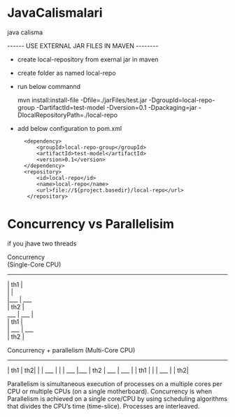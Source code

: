 # JavaCalismalari
java calisma


------ USE EXTERNAL JAR FILES IN MAVEN --------
- create local-repository from exernal jar in maven
- create folder as named local-repo
- run below commannd
	
	mvn install:install-file -Dfile=./jarFiles/test.jar -DgroupId=local-repo-group -DartifactId=test-model -Dversion=0.1 -Dpackaging=jar -DlocalRepositoryPath=./local-repo


- add below configuration to pom.xml

      
		<dependency>
			<groupId>local-repo-group</groupId>
			<artifactId>test-model</artifactId>
			<version>0.1</version>
		</dependency>
		<repository>
			<id>local-repo</id>
			<name>local-repo</name>
			<url>file://${project.basedir}/local-repo</url>
		 </repository>


# Concurrency vs Parallelisim

if you jhave two threads 

Concurrency                
(Single-Core CPU)           
 ___                         
| th1 |                       
|     |                       
|___  | ___                    
      | th2 |                   
 ___  | ___ |                   
| th1 |                       
| ___ | ___                    
      | th2 |
    
 Concurrency + parallelism
(Multi-Core CPU)
 ___  ___
| th1 | th2|
|     | ___ |
|     | ___
|___  | th2 |
 ___  | ___ |
| th1 |
|     | ___
|     | th2|


    
Parallelism is simultaneous execution of processes on a multiple cores per CPU or multiple CPUs (on a single motherboard).
Concurrency is when Parallelism is achieved on a single core/CPU by using scheduling algorithms that divides the CPU’s time (time-slice). Processes are interleaved.
    
    
